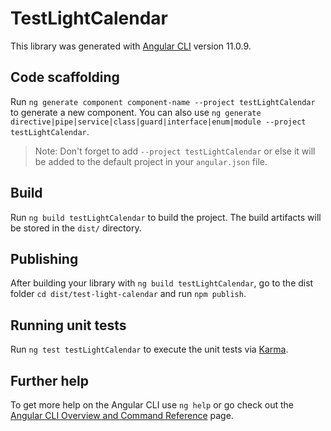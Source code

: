 # TestLightCalendar

This library was generated with [Angular CLI](https://github.com/angular/angular-cli) version 11.0.9.

## Code scaffolding

Run `ng generate component component-name --project testLightCalendar` to generate a new component. You can also use `ng generate directive|pipe|service|class|guard|interface|enum|module --project testLightCalendar`.
> Note: Don't forget to add `--project testLightCalendar` or else it will be added to the default project in your `angular.json` file. 

## Build

Run `ng build testLightCalendar` to build the project. The build artifacts will be stored in the `dist/` directory.

## Publishing

After building your library with `ng build testLightCalendar`, go to the dist folder `cd dist/test-light-calendar` and run `npm publish`.

## Running unit tests

Run `ng test testLightCalendar` to execute the unit tests via [Karma](https://karma-runner.github.io).

## Further help

To get more help on the Angular CLI use `ng help` or go check out the [Angular CLI Overview and Command Reference](https://angular.io/cli) page.

